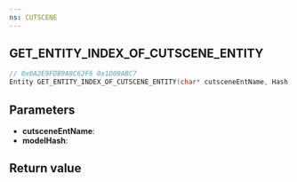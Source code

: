 ```yaml
---
ns: CUTSCENE
---
```

## GET_ENTITY_INDEX_OF_CUTSCENE_ENTITY

```c
// 0x0A2E9FDB9A8C62F6 0x1D09ABC7
Entity GET_ENTITY_INDEX_OF_CUTSCENE_ENTITY(char* cutsceneEntName, Hash modelHash);
```


## Parameters
* **cutsceneEntName**: 
* **modelHash**: 

## Return value
